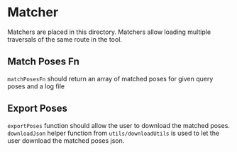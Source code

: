 # Matcher

Matchers are placed in this directory. Matchers allow loading multiple traversals of the same route in the tool.

## Match Poses Fn

`matchPosesFn` should return an array of matched poses for given query poses and a log file

## Export Poses

`exportPoses` function should allow the user to download the matched poses. `downloadJson` helper function from `utils/downloadUtils` is used to let the user download the matched poses json.
